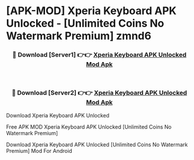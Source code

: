 # [APK-MOD] Xperia Keyboard APK Unlocked - [Unlimited Coins No Watermark Premium] zmnd6



<div align="center">
<h3>🔴 Download [Server1] 👉👉 <a href="https://momento.my/?title=Xperia_Keyboard_APK_Unlocked">Xperia Keyboard APK Unlocked Mod Apk</a></h3><br>

<h3>🔴 Download [Server2] 👉👉 <a href="https://momento.my/?title=Xperia_Keyboard_APK_Unlocked">Xperia Keyboard APK Unlocked Mod Apk</a></h3>
</div>



Download Xperia Keyboard APK Unlocked 

Free APK MOD Xperia Keyboard APK Unlocked [Unlimited Coins No Watermark Premium]

Download Xperia Keyboard APK Unlocked [Unlimited Coins No Watermark Premium] Mod For Android
